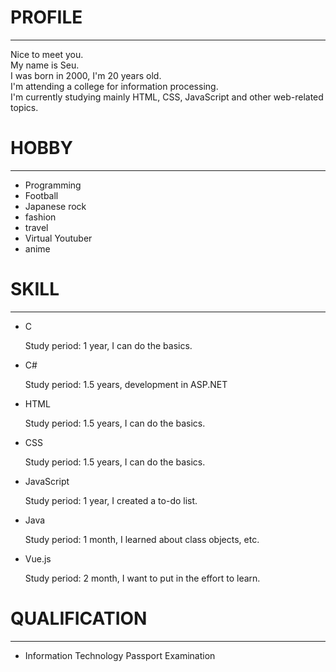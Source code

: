 # PROFILE

___

Nice to meet you.  
My name is Seu.  
I was born in 2000, I'm 20 years old.  
I'm attending a college for information processing.  
I'm currently studying mainly HTML, CSS, JavaScript and other web-related topics.  

# HOBBY

___

* Programming
* Football
* Japanese rock
* fashion
* travel
* Virtual Youtuber
* anime

# SKILL

___

* C

  Study period: 1 year, I can do the basics.
* C#

  Study period: 1.5 years, development in ASP.NET
* HTML

  Study period: 1.5 years, I can do the basics.
* CSS

  Study period: 1.5 years, I can do the basics.
* JavaScript

  Study period: 1 year, I created a to-do list.
* Java

  Study period: 1 month, I learned about class objects, etc.
* Vue.js

  Study period: 2 month, I want to put in the effort to learn.

# QUALIFICATION

___

* Information Technology Passport Examination

